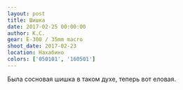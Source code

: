 ```yaml
---
layout: post
title: Шишка
date: 2017-02-25 00:00:00
author: К.С.
gear: E-300 / 35mm macro
shoot_date: 2017-02-23
location: Нахабино
colors: ['050101', '160501']
---
```


Была сосновая шишка в таком духе, теперь вот еловая.
